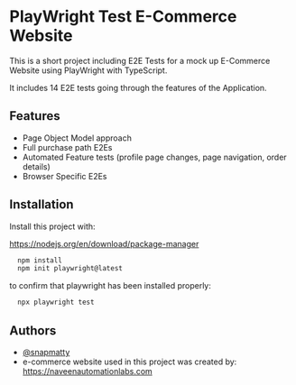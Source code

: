 
# PlayWright Test E-Commerce Website

This is a short project including E2E Tests for a mock up E-Commerce Website using PlayWright with TypeScript.

It includes 14 E2E tests going through the features of the Application.



## Features

- Page Object Model approach
- Full purchase path E2Es
- Automated Feature tests (profile page changes, page navigation, order details)
- Browser Specific E2Es


## Installation

Install this project with:

https://nodejs.org/en/download/package-manager

```bash
  npm install 
  npm init playwright@latest
```
to confirm that playwright has been installed properly:
```bash
  npx playwright test
```
    
## Authors

- [@snapmatty](https://www.github.com/snapmatty)
- e-commerce website used in this project was created by: https://naveenautomationlabs.com


